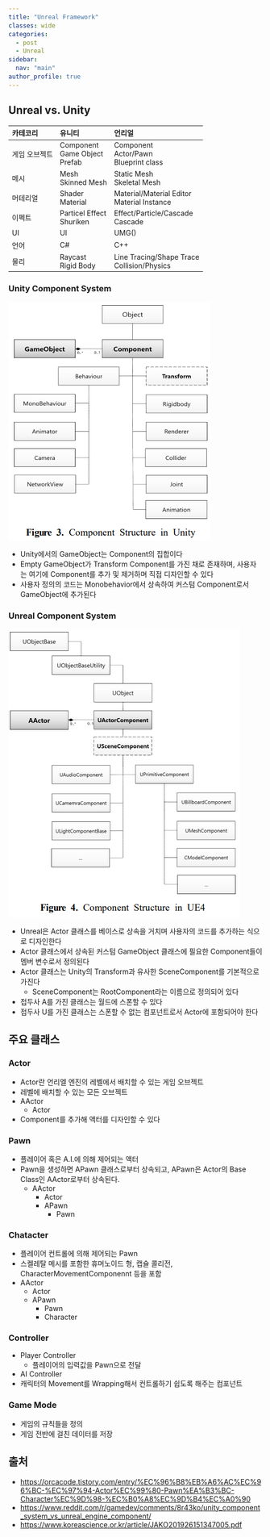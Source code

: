```yaml
---
title: "Unreal Framework"
classes: wide
categories: 
  - post
  - Unreal
sidebar:
  nav: "main"
author_profile: true
---
```

  
## Unreal vs. Unity

|카테코리|유니티|언리얼|
|:--|:--|:--|
|게임 오브젝트|Component<br>Game Object<br>Prefab|Component<br>Actor/Pawn<br>Blueprint class|
|메시|Mesh<br>Skinned Mesh|Static Mesh<br>Skeletal Mesh|
|머테리얼|Shader<br>Material|Material/Material Editor<br>Material Instance|
|이펙트|Particel Effect<br>Shuriken|Effect/Particle/Cascade<br>Cascade|
|UI|UI|UMG()|
|언어|C#|C++|
|물리|Raycast<br>Rigid Body|Line Tracing/Shape Trace<br>Collision/Physics|

### Unity Component System
![post_thumbnail](/assets/images/{107C035B-1B4D-4646-883B-4D2F363FF60E}.png)
* Unity에서의 GameObject는 Component의 집합이다
* Empty GameObject가 Transform Component를 가진 채로 존재하며, 사용자는 여기에 Component를 추가 및 제거하며 직접 디자인할 수 있다
* 사용자 정의의 코드는 Monobehavior에서 상속하여 커스텀 Component로서 GameObject에 추가된다

### Unreal Component System
![post_thumbnail](/assets/images/{8F8A3F52-0B85-4DFE-BEA8-4E51E94D0D8B}.png)
* Unreal은 Actor 클래스를 베이스로 상속을 거치며 사용자의 코드를 추가하는 식으로 디자인한다
* Actor 클래스에서 상속된 커스텀 GameObject 클래스에 필요한 Component들이 멤버 변수로서 정의된다
* Actor 클래스는 Unity의 Transform과 유사한 SceneComponent를 기본적으로 가진다
  * SceneComponent는 RootComponent라는 이름으로 정의되어 있다
* 접두사 A를 가진 클래스는 월드에 스폰할 수 있다
* 접두사 U를 가진 클래스는 스폰할 수 없는 컴포넌트로서 Actor에 포함되어야 한다

## 주요 클래스

### Actor
* Actor란 언리엘 엔진의 레벨에서 배치할 수 있는 게임 오브젝트
* 레벨에 배치할 수 있는 모든 오브젝트
* AActor
  * Actor
* Component를 추가해 액터를 디자인할 수 있다

### Pawn
* 플레이어 혹은 A.I.에 의해 제어되는 액터
* Pawn을 생성하면 APawn 클래스로부터 상속되고, APawn은 Actor의 Base Class인 AActor로부터 상속된다.
  * AActor
    * Actor
    * APawn
      * Pawn

### Chatacter
* 플레이어 컨트롤에 의해 제어되는 Pawn
* 스켈레탈 메시를 포함한 휴머노이드 형, 캡슐 콜리전, CharacterMovementComponennt 등을 포함
* AActor
    * Actor
    * APawn
      * Pawn
      * Character

### Controller
* Player Controller
  * 플레이어의 입력값을 Pawn으로 전달
* AI Controller
* 캐릭터의 Movement를 Wrapping해서 컨트롤하기 쉽도록 해주는 컴포넌트

### Game Mode
* 게임의 규칙들을 정의
* 게임 전반에 걸친 데이터를 저장

## 출처
* <https://orcacode.tistory.com/entry/%EC%96%B8%EB%A6%AC%EC%96%BC-%EC%97%94-Actor%EC%99%80-Pawn%EA%B3%BC-Character%EC%9D%98-%EC%B0%A8%EC%9D%B4%EC%A0%90>
* <https://www.reddit.com/r/gamedev/comments/8r43ko/unity_component_system_vs_unreal_engine_component/>
* <https://www.koreascience.or.kr/article/JAKO201926151347005.pdf>
